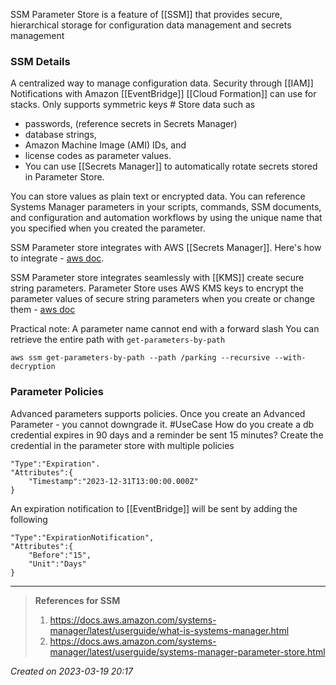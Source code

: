 SSM Parameter Store is a feature of [[SSM]] that provides secure, hierarchical storage for configuration data management and secrets management 

### SSM Details

A centralized way to manage configuration data.
Security through [[IAM]]
Notifications with Amazon [[EventBridge]]
[[Cloud Formation]] can use for stacks.
Only supports symmetric keys #
Store data such as 
- passwords, (reference secrets in Secrets Manager)
- database strings, 
- Amazon Machine Image (AMI) IDs, and 
- license codes as parameter values. 
- You can use [[Secrets Manager]] to automatically rotate secrets stored in Parameter Store.
 
You can store values as plain text or encrypted data. You can reference Systems Manager parameters in your scripts, commands, SSM documents, and configuration and automation workflows by using the unique name that you specified when you created the parameter.

SSM Parameter store integrates with AWS [[Secrets Manager]]. Here's how to integrate -  [aws doc](https://docs.aws.amazon.com/systems-manager/latest/userguide/integration-ps-secretsmanager.html).

SSM Parameter store integrates seamlessly with [[KMS]] create secure string parameters. Parameter Store uses AWS KMS keys to encrypt the parameter values of secure string parameters when you create or change them - [aws doc](https://docs.aws.amazon.com/kms/latest/developerguide/services-parameter-store.html)

Practical note: A parameter name cannot end with a forward slash
You can retrieve the entire path with `get-parameters-by-path`
```
aws ssm get-parameters-by-path --path /parking --recursive --with-decryption
```
### Parameter Policies
Advanced parameters supports policies. Once you create an Advanced Parameter - you cannot downgrade it.
#UseCase How do you create a db credential expires in 90 days and a reminder be sent 15 minutes?
Create the credential in the parameter store with multiple policies
```
"Type":"Expiration".
"Attributes":{
	"Timestamp":"2023-12-31T13:00:00.000Z"
}
```
An expiration notification to [[EventBridge]] will be sent by adding the following
```
"Type":"ExpirationNotification",
"Attributes":{
	"Before":"15",
	"Unit":"Days"
}
```


---
> **References for SSM**
> 1. https://docs.aws.amazon.com/systems-manager/latest/userguide/what-is-systems-manager.html
> 2. https://docs.aws.amazon.com/systems-manager/latest/userguide/systems-manager-parameter-store.html
> 
 
*Created on 2023-03-19 20:17*